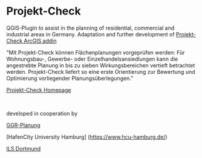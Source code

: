 # Projekt-Check
QGIS-Plugin to assist in the planning of residential, commercial and industrial areas in Germany. Adaptation and further development of [Projekt-Check ArcGIS addin](https://github.com/RegioProjektCheck/RPC_Tools)

"Mit Projekt-Check können Flächenplanungen vorgeprüfen werden: Für Wohnungsbau-, Gewerbe- oder Einzelhandelsansiedlungen kann die angestrebte Planung in bis zu sieben Wirkungsbereichen vertieft betrachtet werden. Projekt-Check liefert so eine erste Orientierung zur Bewertung und Optimierung vorliegender Planungsüberlegungen."

[Projekt-Check Homepage](https://www.projekt-check.de/)

<br/>

developed in cooperation by

[GGR-Planung](https://ggr-planung.de)

[HafenCity University Hamburg] (https://www.hcu-hamburg.de/)

[ILS Dortmund](https://www.ils-forschung.de/)

